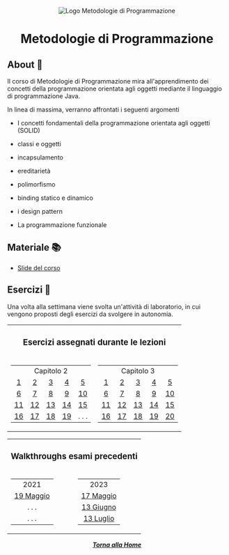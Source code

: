 <div align="center">

![Logo Metodologie di Programmazione](https://static.wikia.nocookie.net/logopedia/images/a/aa/Minecraft-java-logo.png/revision/latest?cb=20190316052713)
# Metodologie di Programmazione

</div>

## About 🔎

Il corso di Metodologie di Programmazione mira all'apprendimento dei concetti della programmazione orientata agli oggetti mediante il linguaggio di programmazione Java.

In linea di massima, verranno affrontati i seguenti argomenti

- I concetti fondamentali della programmazione orientata agli oggetti (SOLID)

- classi e oggetti

- incapsulamento

- ereditarietà

- polimorfismo

- binding statico e dinamico

- i design pattern

- La programmazione funzionale

## Materiale 📚

- [Slide del corso](https://classroom.google.com/u/1/c/NTkzNzA4NTg3MDU5?cjc=j3msarm)

## Esercizi 📝

Una volta alla settimana viene svolta un'attività di laboratorio, in cui vengono proposti degli esercizi da svolgere in autonomia.

<table align="center">
    <tr>
        <td colspan="2" align="center">
            <h3>Esercizi assegnati durante le lezioni</h3>
        </td>
    </tr>
    <tr>
        <td>
            <table align="center">
                <tr>
                    <td colspan="5" align="center">Capitolo 2</td>
                </tr>
                <tr>
                    <td align="center"><a href="./Esercizi/Esercizi%20Capitolo%202/Esercizio_1"> 1 </a></td>
					<td align="center"><a href="./Esercizi/Esercizi%20Capitolo%202/Esercizio_2"> 2 </a></td>
					<td align="center"><a href="./Esercizi/Esercizi%20Capitolo%202/Esercizio_3"> 3 </a></td>
					<td align="center"><a href="./Esercizi/Esercizi%20Capitolo%202/Esercizio_4"> 4 </a></td>
					<td align="center"><a href="./Esercizi/Esercizi%20Capitolo%202/Esercizio_5"> 5 </a></td>
				</tr>
				<tr>
					<td align="center"><a href="./Esercizi/Esercizi%20Capitolo%202/Esercizio_6"> 6 </a></td>
					<td align="center"><a href="./Esercizi/Esercizi%20Capitolo%202/Esercizio_7"> 7 </a></td>
					<td align="center"><a href="./Esercizi/Esercizi%20Capitolo%202/Esercizio_8"> 8 </a></td>
					<td align="center"><a href="./Esercizi/Esercizi%20Capitolo%202/Esercizio_9"> 9 </a></td>
					<td align="center"><a href="./Esercizi/Esercizi%20Capitolo%202/Esercizio_10"> 10 </a></td>
                </tr>
				<tr>
					<td align="center"><a href="./Esercizi/Esercizi%20Capitolo%202/Esercizio_11"> 11 </a></td>
					<td align="center"><a href="./Esercizi/Esercizi%20Capitolo%202/Esercizio_12"> 12 </a></td>
					<td align="center"><a href="./Esercizi/Esercizi%20Capitolo%202/Esercizio_13"> 13 </a></td>
					<td align="center"><a href="./Esercizi/Esercizi%20Capitolo%202/Esercizio_14"> 14 </a></td>
					<td align="center"><a href="./Esercizi/Esercizi%20Capitolo%202/Esercizio_15"> 15 </a></td>
				</tr>
				<tr>
					<td align="center"><a href="./Esercizi/Esercizi%20Capitolo%202/Esercizio_16"> 16 </a></td>
					<td align="center"><a href="./Esercizi/Esercizi%20Capitolo%202/Esercizio_17"> 17 </a></td>
					<td align="center"><a href="./Esercizi/Esercizi%20Capitolo%202/Esercizio_18"> 18 </a></td>
					<td align="center"><a href="./Esercizi/Esercizi%20Capitolo%202/Esercizio_19"> 19 </a></td>
					<td align="center"> . . . </td>
            </table>
        </td>
        <td>
            <table align="center">
                <tr>
                    <td colspan="5" align="center">Capitolo 3</td>
                </tr>
                <tr>
					<td align="center"><a href="./Esercizi/Esercizi%20Capitolo%203/Esercizio_1"> 1 </a></td>
					<td align="center"><a href="./Esercizi/Esercizi%20Capitolo%203/Esercizio_2"> 2 </a></td>
					<td align="center"><a href="./Esercizi/Esercizi%20Capitolo%203/Esercizio_3"> 3 </a></td>
					<td align="center"><a href="./Esercizi/Esercizi%20Capitolo%203/Esercizio_4"> 4 </a></td>
					<td align="center"><a href="./Esercizi/Esercizi%20Capitolo%203/Esercizio_5"> 5 </a></td>
				</tr>
				<tr>
					<td align="center"><a href="./Esercizi/Esercizi%20Capitolo%203/Esercizio_6"> 6 </a></td>
					<td align="center"><a href="./Esercizi/Esercizi%20Capitolo%203/Esercizio_7"> 7 </a></td>
					<td align="center"><a href="./Esercizi/Esercizi%20Capitolo%203/Esercizio_8"> 8 </a></td>
					<td align="center"><a href="./Esercizi/Esercizi%20Capitolo%203/Esercizio_9"> 9 </a></td>
					<td align="center"><a href="./Esercizi/Esercizi%20Capitolo%203/Esercizio_10"> 10 </a></td>
				</tr>
				<tr>
					<td align="center"><a href="./Esercizi/Esercizi%20Capitolo%203/Esercizio_11"> 11 </a></td>
					<td align="center"><a href="./Esercizi/Esercizi%20Capitolo%203/Esercizio_12"> 12 </a></td>
					<td align="center"><a href="./Esercizi/Esercizi%20Capitolo%203/Esercizio_13"> 13 </a></td>
					<td align="center"><a href="./Esercizi/Esercizi%20Capitolo%203/Esercizio_14"> 14 </a></td>
					<td align="center"><a href="./Esercizi/Esercizi%20Capitolo%203/Esercizio_15"> 15 </a></td>
				</tr>
				<tr>
					<td align="center"><a href="./Esercizi/Esercizi%20Capitolo%203/Esercizio_16"> 16 </a></td>
					<td align="center"><a href="./Esercizi/Esercizi%20Capitolo%203/Esercizio_17"> 17 </a></td>
					<td align="center"><a href="./Esercizi/Esercizi%20Capitolo%203/Esercizio_18"> 18 </a></td>
					<td align="center"><a href="./Esercizi/Esercizi%20Capitolo%203/Esercizio_19"> 19 </a></td>
					<td align="center"><a href="./Esercizi/Esercizi%20Capitolo%203/Esercizio_20"> 20 </a></td>
				</tr>
            </table>
        </td>
	</tr>
</table>

<table align="center">
    <tr>
        <td colspan="2" align="center">
            <h3>Walkthroughs esami precedenti</h3>
        </td>
    </tr>
    <tr>
        <td>
            <table align="center">
                <tr>
                    <td align="center">2021</td>
                </tr>
                <tr>
                    <td align="center"><a href="./Esami%20precedenti/2021/Maggio/Esame%2019%20Maggio%202021"> 19 Maggio </a></td>
                </tr>
				<tr>
     				<td align="center"> . . . </td>
				</tr>
    		    <tr>
         			<td align="center"> . . . </td>
    			</tr>
            </table>
        </td>
        <td>
            <table align="center">
                <tr>
                    <td align="center">2023</td>
                </tr>
                <tr>
                    <td align="center"><a href="./Esami%20precedenti/2023/Maggio/Esame%2017%20Maggio%202023"> 17 Maggio </a></td>
                </tr>
                <tr>
                    <td align="center"><a href="./Esami%20precedenti/2023/Giugno/Esame%2013%20Giugno%202023"> 13 Giugno </a></td>
                </tr>
                <tr>
                    <td align="center"><a href="./Esami%20precedenti/2023/Luglio/Esame%2013%20Luglio%202023"> 13 Luglio </a></td>
    			</tr>
            </table>
        </td>
	</tr>
</table>

<div align="center">

[***Torna alla Home***](../../../)

</div>
